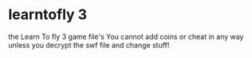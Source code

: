 # learntofly 3 
the Learn To fly 3 game file's 
You cannot add coins or cheat in any way unless you decrypt the swf file and change stuff!
